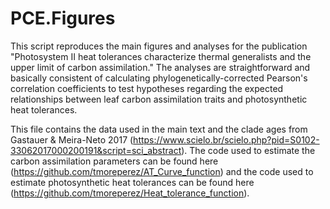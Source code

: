 # PCE.Figures

This script reproduces the main figures and analyses for the publication "Photosystem II heat tolerances characterize thermal generalists and the upper limit of carbon assimilation." The analyses are straightforward and basically consistent of calculating phylogenetically-corrected Pearson's correlation coefficients to test hypotheses regarding the expected relationships between leaf carbon assimilation traits and photosynthetic heat tolerances. 


This file contains the data used in the main text and the clade ages from Gastauer & Meira-Neto 2017 (https://www.scielo.br/scielo.php?pid=S0102-33062017000200191&script=sci_abstract). The code used to estimate the carbon assimilation parameters can be found here (https://github.com/tmoreperez/AT_Curve_function) and the code used to estimate photosynthetic heat tolerances can be found here (https://github.com/tmoreperez/Heat_tolerance_function).